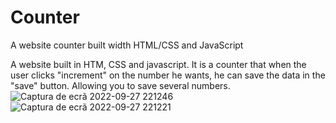# Counter
A website counter built width HTML/CSS and JavaScript

A website built in HTM, CSS and javascript. It is a counter that when the user clicks "increment" on the number he wants, he can save the data in the "save" button. 
Allowing you to save several numbers.
<br>
![Captura de ecrã 2022-09-27 221246](https://user-images.githubusercontent.com/63007843/192636555-7a14b5b5-9374-44e1-9f11-1ee8032bb387.png)<br>
![Captura de ecrã 2022-09-27 221221](https://user-images.githubusercontent.com/63007843/192636559-1aee1b21-fd83-4fdd-8bca-75999b975370.png)
